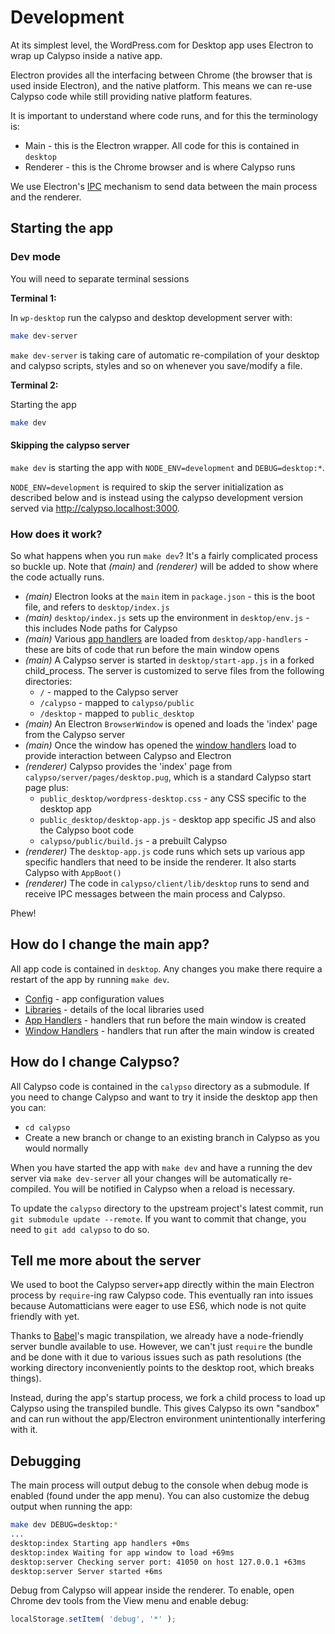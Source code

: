 # Development

At its simplest level, the WordPress.com for Desktop app uses Electron to wrap up Calypso inside a native app.

Electron provides all the interfacing between Chrome (the browser that is used inside Electron), and the native platform. This means we can re-use Calypso code while still providing native platform features.

It is important to understand where code runs, and for this the terminology is:

- Main - this is the Electron wrapper. All code for this is contained in `desktop`
- Renderer - this is the Chrome browser and is where Calypso runs

We use Electron's [IPC](https://github.com/atom/electron/blob/master/docs/api/ipc-main.md) mechanism to send data between the main process and the renderer.

## Starting the app

### Dev mode

You will need to separate terminal sessions

**Terminal 1:**

In `wp-desktop` run the calypso and desktop development server with:

```bash
make dev-server
```

`make dev-server` is taking care of automatic re-compilation of your desktop and calypso scripts, styles and so on whenever you save/modify a file.

**Terminal 2:**

Starting the app

```bash
make dev
```

#### Skipping the calypso server


`make dev` is starting the app with `NODE_ENV=development` and `DEBUG=desktop:*`.

`NODE_ENV=development` is required to skip the server initialization as described below and is instead using the calypso development version served via http://calypso.localhost:3000.

### How does it work?

So what happens when you run `make dev`? It's a fairly complicated process so buckle up. Note that *(main)* and *(renderer)* will be added to show where the code actually runs.

- *(main)* Electron looks at the `main` item in `package.json` - this is the boot file, and refers to `desktop/index.js`
- *(main)* `desktop/index.js` sets up the environment in `desktop/env.js` - this includes Node paths for Calypso
- *(main)* Various [app handlers](../desktop/app-handlers/README.md) are loaded from `desktop/app-handlers` - these are bits of code that run before the main window opens
- *(main)* A Calypso server is started in `desktop/start-app.js` in a forked child_process. The server is customized to serve files from the following directories:
  - `/` - mapped to the Calypso server
  - `/calypso` - mapped to `calypso/public`
  - `/desktop` - mapped to `public_desktop`
- *(main)* An Electron `BrowserWindow` is opened and loads the 'index' page from the Calypso server
- *(main)* Once the window has opened the [window handlers](../desktop/window-handlers/README.md) load to provide interaction between Calypso and Electron
- *(renderer)* Calypso provides the 'index' page from `calypso/server/pages/desktop.pug`, which is a standard Calypso start page plus:
  - `public_desktop/wordpress-desktop.css` - any CSS specific to the desktop app
  - `public_desktop/desktop-app.js` - desktop app specific JS and also the Calypso boot code
  - `calypso/public/build.js` - a prebuilt Calypso
- *(renderer)* The `desktop-app.js` code runs which sets up various app specific handlers that need to be inside the renderer. It also starts Calypso with `AppBoot()`
- *(renderer)* The code in `calypso/client/lib/desktop` runs to send and receive IPC messages between the main process and Calypso.

Phew!

## How do I change the main app?

All app code is contained in `desktop`. Any changes you make there require a restart of the app by running `make dev`.

- [Config](../desktop-config/README.md) - app configuration values
- [Libraries](../desktop/lib/README.md) - details of the local libraries used
- [App Handlers](.,/desktop/app-handlers/README.md) - handlers that run before the main window is created
- [Window Handlers](../desktop/window-handlers/README.md) - handlers that run after the main window is created

## How do I change Calypso?

All Calypso code is contained in the `calypso` directory as a submodule. If you need to change Calypso and want to try it inside the desktop app then you can:

- `cd calypso`
- Create a new branch or change to an existing branch in Calypso as you would normally

When you have started the app with `make dev` and have a running the dev server via `make dev-server` all your changes will be automatically re-compiled. You will be notified in Calypso when a reload is necessary.

To update the `calypso` directory to the upstream project's latest commit, run `git submodule update --remote`. If you want to commit that change, you need to `git add calypso` to do so.

## Tell me more about the server

We used to boot the Calypso server+app directly within the main Electron process by `require`-ing raw Calypso code. This eventually ran into issues because Automatticians were eager to use ES6, which node is not quite friendly with yet.

Thanks to [Babel](https://babeljs.io/)'s magic transpilation, we already have a node-friendly server bundle available to use. However, we can't just `require` the bundle and be done with it due to various issues such as path resolutions (the working directory inconveniently points to the desktop root, which breaks things).

Instead, during the app's startup process, we fork a child process to load up Calypso using the transpiled bundle. This gives Calypso its own "sandbox" and can run without the app/Electron environment unintentionally interfering with it.

## Debugging

The main process will output debug to the console when debug mode is enabled (found under the app menu). You can also customize the debug output when running the app:

```bash
make dev DEBUG=desktop:*
...
desktop:index Starting app handlers +0ms
desktop:index Waiting for app window to load +69ms
desktop:server Checking server port: 41050 on host 127.0.0.1 +63ms
desktop:server Server started +6ms
```

Debug from Calypso will appear inside the renderer. To enable, open Chrome dev tools from the View menu and enable debug:

```js
localStorage.setItem( 'debug', '*' );
```
